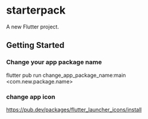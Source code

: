 # starterpack

A new Flutter project.

## Getting Started

### Change your app package name

flutter pub run change_app_package_name:main <com.new.package.name>


### change app icon

https://pub.dev/packages/flutter_launcher_icons/install
